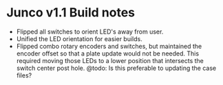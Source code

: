 # Junco v1.1 Build notes
* Flipped all switches to orient LED's away from user.
* Unified the LED orientation for easier builds.
* Flipped combo rotary encoders and switches, but maintained the encoder offset so that a plate update would not be needed. This required moving those LEDs to a lower position that intersects the switch center post hole. 
@todo: Is this preferable to updating the case files?